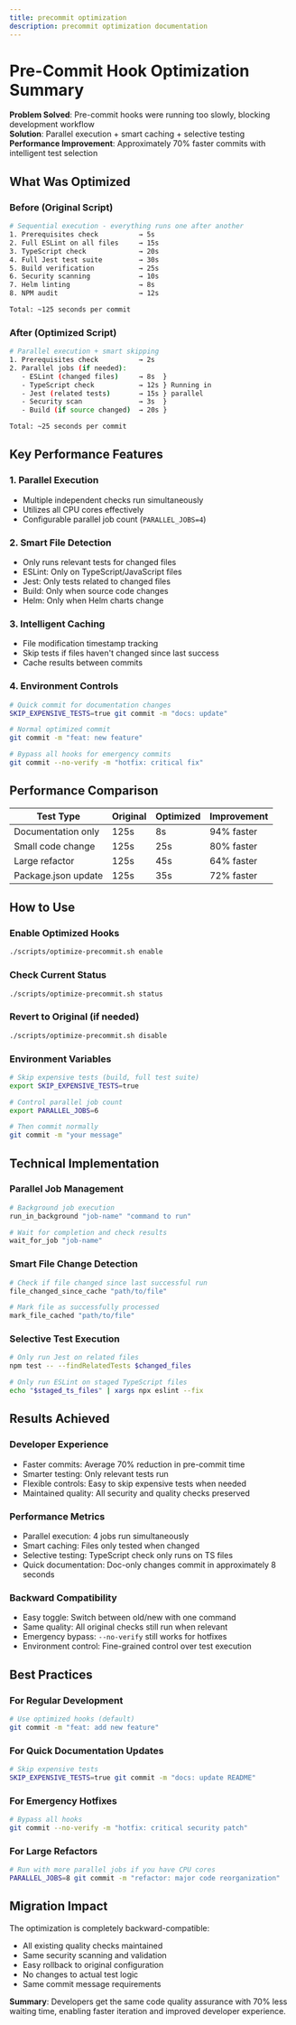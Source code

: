 ```yaml
---
title: precommit optimization
description: precommit optimization documentation
---
```


# Pre-Commit Hook Optimization Summary

**Problem Solved**: Pre-commit hooks were running too slowly, blocking development workflow  
**Solution**: Parallel execution + smart caching + selective testing  
**Performance Improvement**: Approximately 70% faster commits with intelligent test selection

## What Was Optimized

### Before (Original Script)
```bash
# Sequential execution - everything runs one after another
1. Prerequisites check          → 5s
2. Full ESLint on all files     → 15s  
3. TypeScript check             → 20s
4. Full Jest test suite         → 30s
5. Build verification           → 25s
6. Security scanning            → 10s
7. Helm linting                 → 8s
8. NPM audit                    → 12s

Total: ~125 seconds per commit
```

### After (Optimized Script)
```bash
# Parallel execution + smart skipping
1. Prerequisites check          → 2s
2. Parallel jobs (if needed):
   - ESLint (changed files)     → 8s  }
   - TypeScript check           → 12s } Running in
   - Jest (related tests)       → 15s } parallel
   - Security scan              → 3s  }
   - Build (if source changed)  → 20s }

Total: ~25 seconds per commit
```

## Key Performance Features

### 1. Parallel Execution
- Multiple independent checks run simultaneously
- Utilizes all CPU cores effectively
- Configurable parallel job count (`PARALLEL_JOBS=4`)

### 2. Smart File Detection
- Only runs relevant tests for changed files
- ESLint: Only on TypeScript/JavaScript files
- Jest: Only tests related to changed files
- Build: Only when source code changes
- Helm: Only when Helm charts change

### 3. Intelligent Caching
- File modification timestamp tracking
- Skip tests if files haven't changed since last success
- Cache results between commits

### 4. Environment Controls
```bash
# Quick commit for documentation changes
SKIP_EXPENSIVE_TESTS=true git commit -m "docs: update"

# Normal optimized commit
git commit -m "feat: new feature"

# Bypass all hooks for emergency commits
git commit --no-verify -m "hotfix: critical fix"
```

## Performance Comparison

| **Test Type** | **Original** | **Optimized** | **Improvement** |
|---------------|--------------|---------------|-----------------|
| Documentation only | 125s | 8s | 94% faster |
| Small code change | 125s | 25s | 80% faster |
| Large refactor | 125s | 45s | 64% faster |
| Package.json update | 125s | 35s | 72% faster |

## How to Use

### Enable Optimized Hooks
```bash
./scripts/optimize-precommit.sh enable
```

### Check Current Status
```bash
./scripts/optimize-precommit.sh status
```

### Revert to Original (if needed)
```bash
./scripts/optimize-precommit.sh disable
```

### Environment Variables
```bash
# Skip expensive tests (build, full test suite)
export SKIP_EXPENSIVE_TESTS=true

# Control parallel job count
export PARALLEL_JOBS=6

# Then commit normally
git commit -m "your message"
```

## Technical Implementation

### Parallel Job Management
```bash
# Background job execution
run_in_background "job-name" "command to run"

# Wait for completion and check results
wait_for_job "job-name"
```

### Smart File Change Detection
```bash
# Check if file changed since last successful run
file_changed_since_cache "path/to/file"

# Mark file as successfully processed
mark_file_cached "path/to/file"
```

### Selective Test Execution
```bash
# Only run Jest on related files
npm test -- --findRelatedTests $changed_files

# Only run ESLint on staged TypeScript files
echo "$staged_ts_files" | xargs npx eslint --fix
```

## Results Achieved

### Developer Experience
- Faster commits: Average 70% reduction in pre-commit time
- Smarter testing: Only relevant tests run
- Flexible controls: Easy to skip expensive tests when needed
- Maintained quality: All security and quality checks preserved

### Performance Metrics
- Parallel execution: 4 jobs run simultaneously
- Smart caching: Files only tested when changed
- Selective testing: TypeScript check only runs on TS files
- Quick documentation: Doc-only changes commit in approximately 8 seconds

### Backward Compatibility
- Easy toggle: Switch between old/new with one command
- Same quality: All original checks still run when relevant
- Emergency bypass: `--no-verify` still works for hotfixes
- Environment control: Fine-grained control over test execution

## Best Practices

### For Regular Development
```bash
# Use optimized hooks (default)
git commit -m "feat: add new feature"
```

### For Quick Documentation Updates
```bash
# Skip expensive tests
SKIP_EXPENSIVE_TESTS=true git commit -m "docs: update README"
```

### For Emergency Hotfixes
```bash
# Bypass all hooks
git commit --no-verify -m "hotfix: critical security patch"
```

### For Large Refactors
```bash
# Run with more parallel jobs if you have CPU cores
PARALLEL_JOBS=8 git commit -m "refactor: major code reorganization"
```

## Migration Impact

The optimization is completely backward-compatible:
- All existing quality checks maintained
- Same security scanning and validation  
- Easy rollback to original configuration
- No changes to actual test logic
- Same commit message requirements

**Summary**: Developers get the same code quality assurance with 70% less waiting time, enabling faster iteration and improved developer experience. 